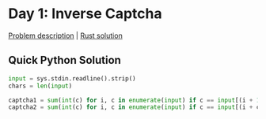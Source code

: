 # Day 1: Inverse Captcha

[Problem description](https://adventofcode.com/2017/day/1) | [Rust solution](./mod.rs)

## Quick Python Solution

```python
input = sys.stdin.readline().strip()
chars = len(input)

captcha1 = sum(int(c) for i, c in enumerate(input) if c == input[(i + 1) % chars])
captcha2 = sum(int(c) for i, c in enumerate(input) if c == input[(i + chars // 2) % chars])
```

